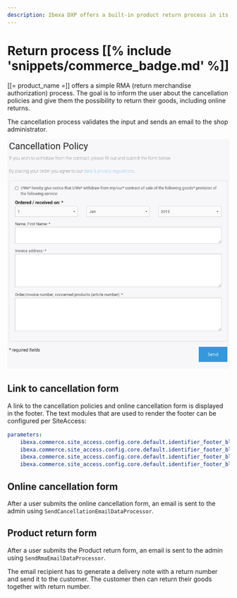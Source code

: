 ```yaml
---
description: Ibexa DXP offers a built-in product return process in its shop.
---
```


# Return process [[% include 'snippets/commerce_badge.md' %]]

[[= product_name =]] offers a simple RMA (return merchandise authorization) process.
The goal is to inform the user about the cancellation policies and give them the possibility to return their goods, including online returns.

The cancellation process validates the input and sends an email to the shop administrator. 

![](../img/rma_process.png)

## Link to cancellation form

A link to the cancellation policies and online cancellation form is displayed in the footer.
The text modules that are used to render the footer can be configured per SiteAccess:

``` yaml
parameters:
    ibexa.commerce.site_access.config.core.default.identifier_footer_block_address: footer_block_address
    ibexa.commerce.site_access.config.core.default.identifier_footer_block_company: footer_block_company
    ibexa.commerce.site_access.config.core.default.identifier_footer_block_service: footer_block_service
    ibexa.commerce.site_access.config.core.default.identifier_footer_block_ordering: footer_block_ordering
```

## Online cancellation form

After a user submits the online cancellation form,
an email is sent to the admin using `SendCancellationEmailDataProcessor`.

## Product return form

After a user submits the Product return form,
an email is sent to the admin using `SendRmaEmailDataProcessor`.

The email recipient has to generate a delivery note with a return number and send it to the customer.
The customer then can return their goods together with return number.
